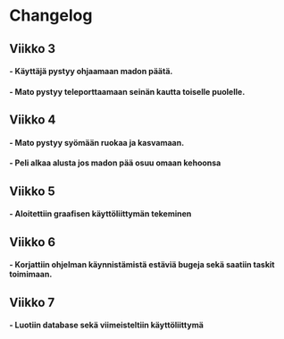 # Changelog
## Viikko 3
#### - Käyttäjä pystyy ohjaamaan madon päätä.
#### - Mato pystyy teleporttaamaan seinän kautta toiselle puolelle.
## Viikko 4
#### - Mato pystyy syömään ruokaa ja kasvamaan.
#### - Peli alkaa alusta jos madon pää osuu omaan kehoonsa
## Viikko 5
#### - Aloitettiin graafisen käyttöliittymän tekeminen
## Viikko 6
#### - Korjattiin ohjelman käynnistämistä estäviä bugeja sekä saatiin taskit toimimaan.
## Viikko 7
#### - Luotiin database sekä viimeisteltiin käyttöliittymä

